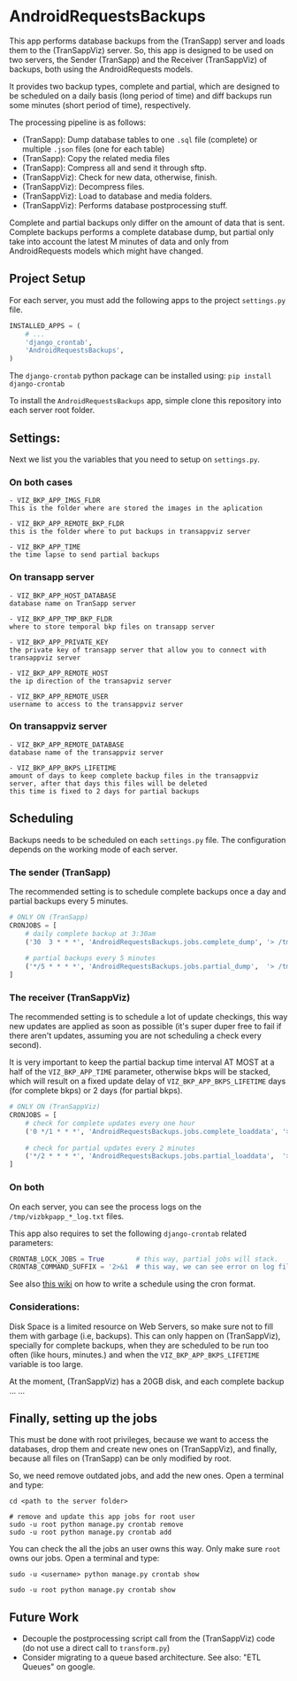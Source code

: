 # AndroidRequestsBackups

This app performs database backups from the (TranSapp) server and loads them to the (TranSappViz) server. So, this app is designed to be used on two servers, the Sender (TranSapp) and the Receiver (TranSappViz) of backups, both using the AndroidRequests models.

It provides two backup types, complete and partial, which are designed to be scheduled on a daily basis (long period of time) and diff backups run some minutes (short period of time), respectively.

The processing pipeline is as follows:

- (TranSapp): Dump database tables to one `.sql` file (complete) or multiple `.json` files (one for each table)
- (TranSapp): Copy the related media files
- (TranSapp): Compress all and send it through sftp.
- (TranSappViz): Check for new data, otherwise, finish.
- (TranSappViz): Decompress files.
- (TranSappViz): Load to database and media folders.
- (TranSappViz): Performs database postprocessing stuff. 

Complete and partial backups only differ on the amount of data that is sent. Complete backups performs a complete database dump, but partial only take into account the latest M minutes of data and only from AndroidRequests models which might have changed.


## Project Setup

For each server, you must add the following apps to the project `settings.py` file.

```python
INSTALLED_APPS = (
	# ...
	'django_crontab',
	'AndroidRequestsBackups',
)
```

The `django-crontab` python package can be installed using: `pip install django-crontab`

To install the `AndroidRequestsBackups` app, simple clone this repository into each server root folder.


## Settings:

Next we list you the variables that you need to setup on `settings.py`. 

### On both cases
```
- VIZ_BKP_APP_IMGS_FLDR
This is the folder where are stored the images in the aplication

- VIZ_BKP_APP_REMOTE_BKP_FLDR
this is the folder where to put backups in transappviz server 

- VIZ_BKP_APP_TIME
the time lapse to send partial backups
```
### On transapp server
```
- VIZ_BKP_APP_HOST_DATABASE
database name on TranSapp server

- VIZ_BKP_APP_TMP_BKP_FLDR
where to store temporal bkp files on transapp server

- VIZ_BKP_APP_PRIVATE_KEY
the private key of transapp server that allow you to connect with transappviz server 

- VIZ_BKP_APP_REMOTE_HOST
the ip direction of the transapviz server

- VIZ_BKP_APP_REMOTE_USER
username to access to the transappviz server
```
### On transappviz server
```
- VIZ_BKP_APP_REMOTE_DATABASE
database name of the transappviz server

- VIZ_BKP_APP_BKPS_LIFETIME
amount of days to keep complete backup files in the transappviz server, after that days this files will be deleted
this time is fixed to 2 days for partial backups
```



## Scheduling

Backups needs to be scheduled on each `settings.py` file. The configuration depends on the working mode of each server. 

### The sender (TranSapp)

The recommended setting is to schedule complete backups once a day and partial backups every 5 minutes.

```python
# ONLY ON (TranSapp)
CRONJOBS = [	
    # daily complete backup at 3:30am
    ('30  3 * * *', 'AndroidRequestsBackups.jobs.complete_dump', '> /tmp/vizbkpapp_complete_dump_log.txt')
    
    # partial backups every 5 minutes
    ('*/5 * * * *', 'AndroidRequestsBackups.jobs.partial_dump',  '> /tmp/vizbkpapp_partial_dump_log.txt')
]
```  

### The receiver (TranSappViz)

The recommended setting is to schedule a lot of update checkings, this way new updates are applied as soon as possible (it's super duper free to fail if there aren't updates, assuming you are not scheduling a check every second). 

It is very important to keep the partial backup time interval AT MOST at a half of the `VIZ_BKP_APP_TIME` parameter, otherwise bkps will be stacked, which will result on a fixed update delay of `VIZ_BKP_APP_BKPS_LIFETIME` days (for complete bkps) or 2 days (for partial bkps).

```python
# ONLY ON (TranSappViz)
CRONJOBS = [	
    # check for complete updates every one hour
    ('0 */1 * * *', 'AndroidRequestsBackups.jobs.complete_loaddata', '> /tmp/vizbkpapp_complete_loaddata_log.txt')
    
    # check for partial updates every 2 minutes
    ('*/2 * * * *', 'AndroidRequestsBackups.jobs.partial_loaddata',  '> /tmp/vizbkpapp_partial_loaddata_log.txt')
]
```

### On both

On each server, you can see the process logs on the `/tmp/vizbkpapp_*_log.txt` files.


This app also requires to set the following `django-crontab` related parameters:

```python
CRONTAB_LOCK_JOBS = True        # this way, partial jobs will stack.
CRONTAB_COMMAND_SUFFIX = '2>&1  # this way, we can see error on log files.
```

See also [this wiki](https://en.wikipedia.org/wiki/Cron#Format) on how to write a schedule using the cron format. 


### Considerations:

Disk Space is a limited resource on Web Servers, so make sure not to fill them with garbage (i.e, backups). This can only happen on (TranSappViz), specially for complete backups, when they are scheduled to be run too often (like hours, minutes.) and when the `VIZ_BKP_APP_BKPS_LIFETIME` variable is too large.

At the moment, (TranSappViz) has a 20GB disk, and each complete backup ... ...


## Finally, setting up the jobs

This must be done with root privileges, because we want to access the databases, drop them and create new ones on (TranSappViz), and finally, because all files on (TranSapp) can be only modified by root.

So, we need remove outdated jobs, and add the new ones. Open a terminal and type:
```(bash)
cd <path to the server folder>

# remove and update this app jobs for root user
sudo -u root python manage.py crontab remove
sudo -u root python manage.py crontab add
```

You can check the all the jobs an user owns this way. Only make sure `root` owns our jobs. Open a terminal and type:
```(bash)
sudo -u <username> python manage.py crontab show

sudo -u root python manage.py crontab show
```

## Future Work

- Decouple the postprocessing script call from the (TranSappViz) code (do not use a direct call to `transform.py`)
- Consider migrating to a queue based architecture. See also: "ETL Queues" on google.

